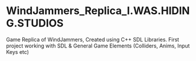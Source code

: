# WindJammers_Replica_I.WAS.HIDING.STUDIOS
Game Replica of WindJammers, Created using C++ SDL Libraries. First project working with SDL &amp; General Game Elements (Colliders, Anims, Input Keys etc)
